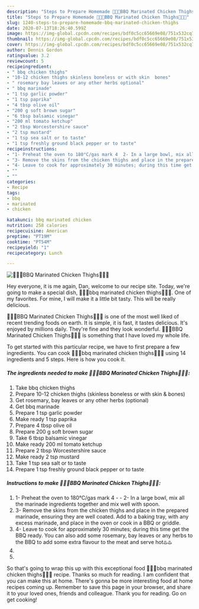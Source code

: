 ```yaml
---
description: "Steps to Prepare Homemade 🍗🍟🥗BBQ Marinated Chicken Thighs🍗🍟🥗"
title: "Steps to Prepare Homemade 🍗🍟🥗BBQ Marinated Chicken Thighs🍗🍟🥗"
slug: 1240-steps-to-prepare-homemade-bbq-marinated-chicken-thighs
date: 2020-07-13T18:26:40.599Z
image: https://img-global.cpcdn.com/recipes/bdf0c5cc65669e08/751x532cq70/🍗🍟🥗bbq-marinated-chicken-thighs🍗🍟🥗-recipe-main-photo.jpg
thumbnail: https://img-global.cpcdn.com/recipes/bdf0c5cc65669e08/751x532cq70/🍗🍟🥗bbq-marinated-chicken-thighs🍗🍟🥗-recipe-main-photo.jpg
cover: https://img-global.cpcdn.com/recipes/bdf0c5cc65669e08/751x532cq70/🍗🍟🥗bbq-marinated-chicken-thighs🍗🍟🥗-recipe-main-photo.jpg
author: Dennis Gordon
ratingvalue: 3.2
reviewcount: 5
recipeingredient:
- " bbq chicken thighs"
- "10-12 chicken thighs skinless boneless or with skin  bones"
- " rosemary bay leaves or any other herbs optional"
- " bbq marinade"
- "1 tsp garlic powder"
- "1 tsp paprika"
- "4 tbsp olive oil"
- "200 g soft brown sugar"
- "6 tbsp balsamic vinegar"
- "200 ml tomato ketchup"
- "2 tbsp Worcestershire sauce"
- "2 tsp mustard"
- "1 tsp sea salt or to taste"
- "1 tsp freshly ground black pepper or to taste"
recipeinstructions:
- "1- Preheat the oven to 180°C/gas mark 4  2- In a large bowl, mix all the marinade ingredients together and mix well with spoon."
- "3- Remove the skins from the chicken thighs and place in the prepared marinade, ensuring they are well coated. Add to a baking tray, with any excess marinade, and place in the oven or cook in a BBQ or griddle."
- "4- Leave to cook for approximately 30 minutes; during this time get the BBQ ready. You can also add some rosemary, bay leaves or any herbs to the BBQ to add some extra flavour to the meat and serve hot♨️♨️"
- ""
- ""
categories:
- Recipe
tags:
- bbq
- marinated
- chicken

katakunci: bbq marinated chicken 
nutrition: 258 calories
recipecuisine: American
preptime: "PT19M"
cooktime: "PT54M"
recipeyield: "1"
recipecategory: Lunch

---
```



![🍗🍟🥗BBQ Marinated Chicken Thighs🍗🍟🥗](https://img-global.cpcdn.com/recipes/bdf0c5cc65669e08/751x532cq70/🍗🍟🥗bbq-marinated-chicken-thighs🍗🍟🥗-recipe-main-photo.jpg)

Hey everyone, it is me again, Dan, welcome to our recipe site. Today, we're going to make a special dish, 🍗🍟🥗bbq marinated chicken thighs🍗🍟🥗. One of my favorites. For mine, I will make it a little bit tasty. This will be really delicious.

🍗🍟🥗BBQ Marinated Chicken Thighs🍗🍟🥗 is one of the most well liked of recent trending foods on earth. It is simple, it is fast, it tastes delicious. It's enjoyed by millions daily. They're fine and they look wonderful. 🍗🍟🥗BBQ Marinated Chicken Thighs🍗🍟🥗 is something that I have loved my whole life.




To get started with this particular recipe, we have to first prepare a few ingredients. You can cook 🍗🍟🥗bbq marinated chicken thighs🍗🍟🥗 using 14 ingredients and 5 steps. Here is how you cook it.

<!--inarticleads1-->

##### The ingredients needed to make 🍗🍟🥗BBQ Marinated Chicken Thighs🍗🍟🥗:

1. Take  bbq chicken thighs
1. Prepare 10-12 chicken thighs (skinless boneless or with skin &amp; bones)
1. Get  rosemary, bay leaves or any other herbs (optional)
1. Get  bbq marinade
1. Prepare 1 tsp garlic powder
1. Make ready 1 tsp paprika
1. Prepare 4 tbsp olive oil
1. Prepare 200 g soft brown sugar
1. Take 6 tbsp balsamic vinegar
1. Make ready 200 ml tomato ketchup
1. Prepare 2 tbsp Worcestershire sauce
1. Make ready 2 tsp mustard
1. Take 1 tsp sea salt or to taste
1. Prepare 1 tsp freshly ground black pepper or to taste




<!--inarticleads2-->

##### Instructions to make 🍗🍟🥗BBQ Marinated Chicken Thighs🍗🍟🥗:

1. 1- Preheat the oven to 180°C/gas mark 4 -  - 2- In a large bowl, mix all the marinade ingredients together and mix well with spoon.
1. 3- Remove the skins from the chicken thighs and place in the prepared marinade, ensuring they are well coated. Add to a baking tray, with any excess marinade, and place in the oven or cook in a BBQ or griddle.
1. 4- Leave to cook for approximately 30 minutes; during this time get the BBQ ready. You can also add some rosemary, bay leaves or any herbs to the BBQ to add some extra flavour to the meat and serve hot♨️♨️
1. 
1. 




So that's going to wrap this up with this exceptional food 🍗🍟🥗bbq marinated chicken thighs🍗🍟🥗 recipe. Thanks so much for reading. I am confident that you can make this at home. There's gonna be more interesting food at home recipes coming up. Remember to save this page in your browser, and share it to your loved ones, friends and colleague. Thank you for reading. Go on get cooking!
